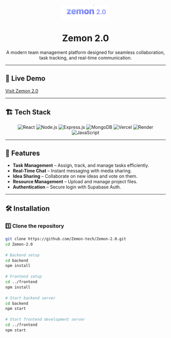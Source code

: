 <p align="center">
  <img src="frontend/public/logo.svg" alt="Zemon 2.0 Logo" width="150"/>
</p>

<h1 align="center">Zemon 2.0</h1>

<p align="center">
  A modern team management platform designed for seamless collaboration, task tracking, and real-time communication.
</p>

---

## 🔗 Live Demo

[Visit Zemon 2.0](YOUR_LIVE_SITE_URL)

---

## 🏗 Tech Stack

<p align="center">
  <img src="https://cdn.jsdelivr.net/gh/devicons/devicon/icons/react/react-original.svg" alt="React" width="50" height="50"/>
  <img src="https://cdn.jsdelivr.net/gh/devicons/devicon/icons/nodejs/nodejs-original.svg" alt="Node.js" width="50" height="50"/>
  <img src="https://cdn.jsdelivr.net/gh/devicons/devicon/icons/express/express-original.svg" alt="Express.js" width="50" height="50"/>
  <img src="https://cdn.jsdelivr.net/gh/devicons/devicon/icons/mongodb/mongodb-original.svg" alt="MongoDB" width="50" height="50"/>
  <img src="https://cdn.jsdelivr.net/gh/devicons/devicon/icons/vercel/vercel-original.svg" alt="Vercel" width="50" height="50"/>
  <img src="https://cdn.jsdelivr.net/gh/devicons/devicon/icons/render/render-original.svg" alt="Render" width="50" height="50"/>
  <img src="https://cdn.jsdelivr.net/gh/devicons/devicon/icons/javascript/javascript-original.svg" alt="JavaScript" width="50" height="50"/>
</p>

---

## 📌 Features

- **Task Management** – Assign, track, and manage tasks efficiently.
- **Real-Time Chat** – Instant messaging with media sharing.
- **Idea Sharing** – Collaborate on new ideas and vote on them.
- **Resource Management** – Upload and manage project files.
- **Authentication** – Secure login with Supabase Auth.

---

## 🛠 Installation

### 1️⃣ Clone the repository

```bash
git clone https://github.com/Zemon-tech/Zemon-2.0.git
cd Zemon-2.0

# Backend setup
cd backend
npm install

# Frontend setup
cd ../frontend
npm install

# Start backend server
cd backend
npm start

# Start frontend development server
cd ../frontend
npm start


